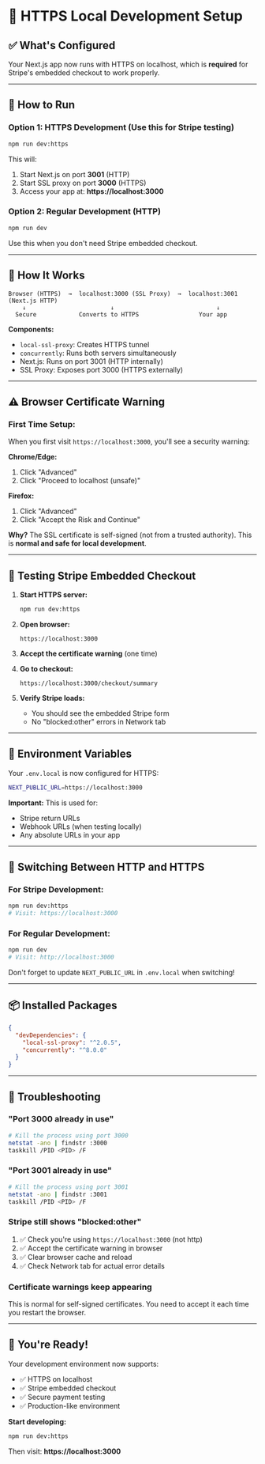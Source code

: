 # 🔐 HTTPS Local Development Setup

## ✅ What's Configured

Your Next.js app now runs with HTTPS on localhost, which is **required** for Stripe's embedded checkout to work properly.

---

## 🚀 How to Run

### **Option 1: HTTPS Development (Use this for Stripe testing)**

```bash
npm run dev:https
```

This will:

1. Start Next.js on port **3001** (HTTP)
2. Start SSL proxy on port **3000** (HTTPS)
3. Access your app at: **https://localhost:3000**

### **Option 2: Regular Development (HTTP)**

```bash
npm run dev
```

Use this when you don't need Stripe embedded checkout.

---

## 🔧 How It Works

```
Browser (HTTPS)  →  localhost:3000 (SSL Proxy)  →  localhost:3001 (Next.js HTTP)
    ↓                        ↓                             ↓
  Secure            Converts to HTTPS                 Your app
```

**Components:**

- `local-ssl-proxy`: Creates HTTPS tunnel
- `concurrently`: Runs both servers simultaneously
- Next.js: Runs on port 3001 (HTTP internally)
- SSL Proxy: Exposes port 3000 (HTTPS externally)

---

## ⚠️ Browser Certificate Warning

### **First Time Setup:**

When you first visit `https://localhost:3000`, you'll see a security warning:

**Chrome/Edge:**

1. Click "Advanced"
2. Click "Proceed to localhost (unsafe)"

**Firefox:**

1. Click "Advanced"
2. Click "Accept the Risk and Continue"

**Why?** The SSL certificate is self-signed (not from a trusted authority). This is **normal and safe for local development**.

---

## 🧪 Testing Stripe Embedded Checkout

1. **Start HTTPS server:**

   ```bash
   npm run dev:https
   ```

2. **Open browser:**

   ```
   https://localhost:3000
   ```

3. **Accept the certificate warning** (one time)

4. **Go to checkout:**

   ```
   https://localhost:3000/checkout/summary
   ```

5. **Verify Stripe loads:**
   - You should see the embedded Stripe form
   - No "blocked:other" errors in Network tab

---

## 🎯 Environment Variables

Your `.env.local` is now configured for HTTPS:

```bash
NEXT_PUBLIC_URL=https://localhost:3000
```

**Important:** This is used for:

- Stripe return URLs
- Webhook URLs (when testing locally)
- Any absolute URLs in your app

---

## 🔄 Switching Between HTTP and HTTPS

### **For Stripe Development:**

```bash
npm run dev:https
# Visit: https://localhost:3000
```

### **For Regular Development:**

```bash
npm run dev
# Visit: http://localhost:3000
```

Don't forget to update `NEXT_PUBLIC_URL` in `.env.local` when switching!

---

## 📦 Installed Packages

```json
{
  "devDependencies": {
    "local-ssl-proxy": "^2.0.5",
    "concurrently": "^8.0.0"
  }
}
```

---

## 🐛 Troubleshooting

### **"Port 3000 already in use"**

```bash
# Kill the process using port 3000
netstat -ano | findstr :3000
taskkill /PID <PID> /F
```

### **"Port 3001 already in use"**

```bash
# Kill the process using port 3001
netstat -ano | findstr :3001
taskkill /PID <PID> /F
```

### **Stripe still shows "blocked:other"**

1. ✅ Check you're using `https://localhost:3000` (not http)
2. ✅ Accept the certificate warning in browser
3. ✅ Clear browser cache and reload
4. ✅ Check Network tab for actual error details

### **Certificate warnings keep appearing**

This is normal for self-signed certificates. You need to accept it each time you restart the browser.

---

## 🎉 You're Ready!

Your development environment now supports:

- ✅ HTTPS on localhost
- ✅ Stripe embedded checkout
- ✅ Secure payment testing
- ✅ Production-like environment

**Start developing:**

```bash
npm run dev:https
```

Then visit: **https://localhost:3000**
